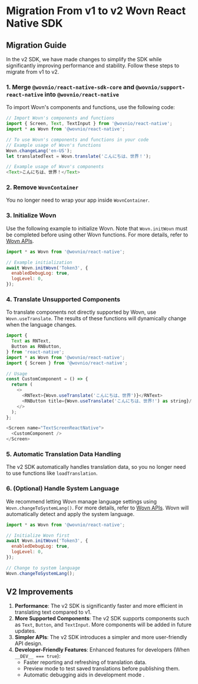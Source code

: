 # Migration From v1 to v2 Wovn React Native SDK

## Migration Guide

In the v2 SDK, we have made changes to simplify the SDK while significantly improving performance and stability. Follow these steps to migrate from v1 to v2.

### 1. Merge `@wovnio/react-native-sdk-core` and `@wovnio/support-react-native` into `@wovnio/react-native`

To import Wovn's components and functions, use the following code:

```javascript
// Import Wovn's components and functions
import { Screen, Text, TextInput } from '@wovnio/react-native';
import * as Wovn from '@wovnio/react-native';

// To use Wovn's components and functions in your code
// Example usage of Wovn's functions
Wovn.changeLang('en-US');
let translatedText = Wovn.translate('こんにちは、世界！');

// Example usage of Wovn's components
<Text>こんにちは、世界！</Text>
```

### 2. Remove `WovnContainer`

You no longer need to wrap your app inside `WovnContainer`.

### 3. Initialize Wovn

Use the following example to initialize Wovn. Note that `Wovn.initWovn` must be completed before using other Wovn functions. For more details, refer to [Wovn APIs](./wovn_apis.md#initwovn).

```javascript
import * as Wovn from '@wovnio/react-native';

// Example initialization
await Wovn.initWovn('Token3', {
  enabledDebugLog: true,
  logLevel: 0,
});
```

### 4. Translate Unsupported Components

To translate components not directly supported by Wovn, use `Wovn.useTranslate`. The results of these functions will dynamically change when the language changes.

```javascript
import {
  Text as RNText,
  Button as RNButton,
} from 'react-native';
import * as Wovn from '@wovnio/react-native';
import { Screen } from '@wovnio/react-native';

// Usage
const CustomComponent = () => {
  return (
    <>
      <RNText>{Wovn.useTranslate('こんにちは、世界')}</RNText>
      <RNButton title={Wovn.useTranslate('こんにちは、世界!') as string}/>
    </>
  );
};

<Screen name="TextScreenReactNative">
  <CustomComponent />
</Screen>
```

### 5. Automatic Translation Data Handling

The v2 SDK automatically handles translation data, so you no longer need to use functions like `loadTranslation`.

### 6. (Optional) Handle System Language

We recommend letting Wovn manage language settings using `Wovn.changeToSystemLang()`. For more details, refer to [Wovn APIs](./wovn_apis.md#changetosystemlang). Wovn will automatically detect and apply the system language.

```javascript
import * as Wovn from '@wovnio/react-native';

// Initialize Wovn first
await Wovn.initWovn('Token3', {
  enabledDebugLog: true,
  logLevel: 0,
});

// Change to system language
Wovn.changeToSystemLang();
```

## V2 Improvements

1. **Performance**: The v2 SDK is significantly faster and more efficient in translating text compared to v1.
2. **More Supported Components**: The v2 SDK supports components such as `Text`, `Button`, and `TextInput`. More components will be added in future updates.
3. **Simpler APIs**: The v2 SDK introduces a simpler and more user-friendly API design.
4. **Developer-Friendly Features**: Enhanced features for developers (When `__DEV__ === true`):
    - Faster reporting and refreshing of translation data.
    - Preview mode to test saved translations before publishing them.
    - Automatic debugging aids in development mode .
